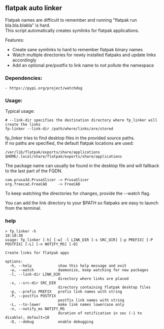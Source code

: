 ## flatpak auto linker

Flatpak names are difficult to remember and running "flatpak run bla.bla.blabla" is hard.  
This script automatically creates symlinks for flatpak applications.  

Features:  
- Create sane symlinks to hard to remember flatpak binary names  
- Watch multiple directories for newly installed flatpaks and update links accordingly  
- Add an optional pre/postfix to link name to not pollute the namespace  

### Dependencies:  
    - https://pypi.org/project/watchdog

### Usage:

Typical usage:

    # --link-dir specifies the destination directory where fp_linker will create the links
    fp-linker --link-dir /path/where/links/are/stored

fp_linker tries to find desktop files in the provided source paths.  
If no paths are specified, the default flatpak locations are used:  

    /var/lib/flatpak/exports/share/applications
    $HOME/.local/share/flatpak/exports/share/applications

The package name can usually be found in the desktop file and will fallback to the last part of the FQDN.

    com.prusa3d.PrusaSlicer -> PrusaSlicer
    org.freecad.FreeCAD     -> FreeCAD

To keep watching the directories for changes, provide the --watch flag.  

You can add the link directory to your $PATH so flatpaks are easy to launch from the terminal.  

### help

    > fp_linker -h                                                                                                      18:18:38
    usage: fp_linker [-h] [-w] -l LINK_DIR [-s SRC_DIR] [-p PREFIX] [-P POSTFIX] [-L] [-n NOTIFY_MS] [-D]

    Create links for flatpak apps

    options:
      -h, --help            show this help message and exit
      -w, --watch           daemonize, keep watching for new packages
      -l, --link-dir LINK_DIR
                            directory where links are placed
      -s, --src-dir SRC_DIR
                            directory containing flatpak desktop files
      -p, --prefix PREFIX   prefix link names with string
      -P, --postfix POSTFIX
                            postfix link names with string
      -L, --to-lower        make link names lowercase only
      -n, --notify_ms NOTIFY_MS
                            duration of notification in sec (-1 to disable), default=10
      -D, --debug           enable debugging
